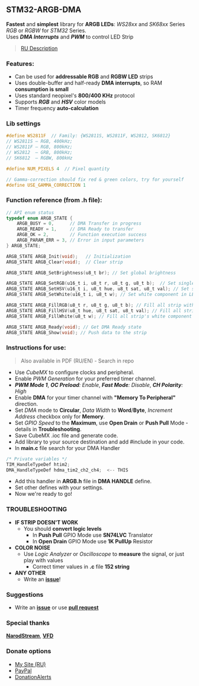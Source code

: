 ## STM32-ARGB-DMA
 **Fastest** and **simplest** library for **ARGB LEDs**: *WS28xx* and *SK68xx* Series *RGB* or *RGBW* for *STM32* Series. 
<br> Uses ***DMA Interrupts*** and ***PWM*** to control LED Strip

> [RU Description](https://crazygeeks.ru/stm32-argb-lib )
 
### Features:
- Can be used for **addressable RGB** and **RGBW LED** strips
- Uses double-buffer and half-ready **DMA interrupts**, so RAM **consumption is small**
- Uses standard neopixel's **800/400 KHz** protocol
- Supports ***RGB*** and ***HSV*** color models
- Timer frequency **auto-calculation**
  
### Lib settings
```c
#define WS2811F  // Family: {WS2811S, WS2811F, WS2812, SK6812}
// WS2811S — RGB, 400kHz;
// WS2811F — RGB, 800kHz;
// WS2812  — GRB, 800kHz;
// SK6812  — RGBW, 800kHz

#define NUM_PIXELS 4  // Pixel quantity

// Gamma-correction should fix red & green colors, try for yourself
#define USE_GAMMA_CORRECTION 1 
```

### Function reference (from .h file):
```c
// API enum status
typedef enum ARGB_STATE {
    ARGB_BUSY = 0,      // DMA Transfer in progress
    ARGB_READY = 1,     // DMA Ready to transfer
    ARGB_OK = 2,        // Function execution success
    ARGB_PARAM_ERR = 3, // Error in input parameters
} ARGB_STATE;

ARGB_STATE ARGB_Init(void);   // Initialization
ARGB_STATE ARGB_Clear(void);  // Clear strip

ARGB_STATE ARGB_SetBrightness(u8_t br); // Set global brightness

ARGB_STATE ARGB_SetRGB(u16_t i, u8_t r, u8_t g, u8_t b);  // Set single LED by RGB
ARGB_STATE ARGB_SetHSV(u16_t i, u8_t hue, u8_t sat, u8_t val); // Set single LED by HSV
ARGB_STATE ARGB_SetWhite(u16_t i, u8_t w); // Set white component in LED (RGBW)

ARGB_STATE ARGB_FillRGB(u8_t r, u8_t g, u8_t b); // Fill all strip with RGB color
ARGB_STATE ARGB_FillHSV(u8_t hue, u8_t sat, u8_t val); // Fill all strip with HSV color
ARGB_STATE ARGB_FillWhite(u8_t w); // Fill all strip's white component (RGBW)

ARGB_STATE ARGB_Ready(void); // Get DMA Ready state
ARGB_STATE ARGB_Show(void); // Push data to the strip
```

### Instructions for use: 
> Also available in PDF (RU/EN) - Search in repo
- Use *CubeMX* to configure clocks and peripheral.
- Enable *PWM Generation* for your preferred timer channel.
- ***PWM Mode 1***,  ***OC Preload**: Enable*, ***Fast Mode**: Disable*, ***CH Polarity**: High*
- Enable **DMA** for your timer channel with **"Memory To Peripheral"** direction.
- Set *DMA* mode to **Circular**, *Data Width* to **Word**/**Byte**, *Increment Address* checkbox only for **Memory**.
- Set *GPIO Speed* to the **Maximum**, use **Open Drain** or **Push Pull** Mode - details in **Troubleshooting**.
- Save CubeMX .ioc file and generate code.
- Add library to your source destination and add #include in your code. 
- In **main.c** file search for your DMA Handler
```c
/* Private variables */
TIM_HandleTypeDef htim2;
DMA_HandleTypeDef hdma_tim2_ch2_ch4;  <-- THIS
```
- Add this handler in **ARGB.h** file in **DMA HANDLE** define.
- Set other defines with your settings.
- Now we're ready to go!

### TROUBLESHOOTING
- **IF STRIP DOESN'T WORK**
    - You should **convert logic levels**
        - In **Push Pull** GPIO Mode use **SN74LVC** Translator
        - In **Open Drain** GPIO Mode use **1K PullUp** Resistor 
- **COLOR NOISE**
    - Use _Logic Analyzer_ or _Oscilloscope_ to **measure** the signal, or just play with values
        - Correct timer values in **.c** file **152 string**
- **ANY OTHER** 
  - Write an [**issue**](https://github.com/Crazy-Geeks/STM32-ARGB-DMA/issues )!

### Suggestions
- Write an [**issue**](https://github.com/Crazy-Geeks/STM32-ARGB-DMA/issues ) or use [**pull request**](https://github.com/Crazy-Geeks/STM32-ARGB-DMA/pulls )
    
### Special thanks
[**NarodStream**](https://narodstream.ru/stm-urok-119-ws2812b-lenta-na-umnyx-svetodiodax-rgb-chast-2 ), [**VFD**](https://www.thevfdcollective.com/blog/stm32-and-sk6812-rgbw-led )

### Donate options
- [My Site (RU)](https://crazygeeks.ru/donate/ ) 
- [PayPal](https://paypal.me/yasnosos )
- [DonationAlerts](https://www.donationalerts.com/r/yasnosos )
